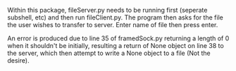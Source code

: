 Within this package, fileServer.py needs to be running first (seperate
subshell, etc) and then run fileClient.py. The program then asks for the file
the user wishes to transfer to server. Enter name of file then press enter.

An error is produced due to line 35 of framedSock.py returning a length of 0
when it shouldn't be initially, resulting a return of None object on line 38 to the
server, which then attempt to write a None object to a file (Not the desire).
